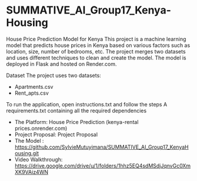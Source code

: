 # SUMMATIVE_AI_Group17_Kenya-Housing

House Price Prediction Model for Kenya
This project is a machine learning model that predicts house prices in Kenya based on various factors such as location, size, number of bedrooms, etc. The project merges two datasets and uses different techniques to clean and create the model. The model is deployed in Flask and hosted on Render.com.

Dataset
The project uses two datasets:
- Apartments.csv
- Rent_apts.csv

To run the application, open instructions.txt and follow the steps
A requirements.txt containing all the required dependencies

- The Platform: House Price Prediction (kenya-rental prices.onrender.com)
- Project Proposal: Project Proposal
- The Model : https://github.com/SylvieMutuyimana/SUMMATIVE_AI_Group17_KenyaHousing.git
- Video Walkthrough: https://drive.google.com/drive/u/1/folders/1hhz5EQ4sdMSdjJqnvGc0XmXK9VAiz4WN
